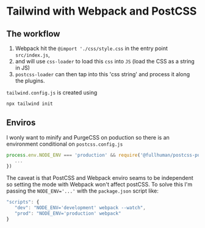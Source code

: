 # Tailwind with Webpack and PostCSS

## The workflow

1. Webpack hit the `@import './css/style.css` in the entry point `src/index.js`, 
2. and will use `css-loader` to load this `css` into `JS` (load the CSS as a string in JS)
3. `postcss-loader` can then tap into this 'css string' and process it along the plugins.  

`tailwind.config.js` is created using 

```Bash
npx tailwind init
````

## Enviros
I wonly want to minify and PurgeCSS on poduction so there is an environment conditional on `postcss.config.js` 

```Javascript
process.env.NODE_ENV === 'production' && require('@fullhuman/postcss-purgecss')({
   ...
})
```
The caveat is that PostCSS and Webpack enviro seams to be independent so setting the mode with Webpack won't affect postCSS. To solve this I'm passing the `NODE_ENV='...'` with the `package.json` script like:

```javascript 
"scripts": {
   "dev": "NODE_ENV='development' webpack --watch",
   "prod": "NODE_ENV='production' webpack"
}
```